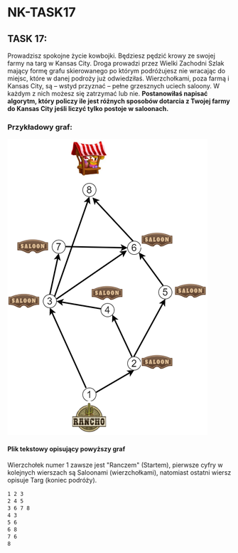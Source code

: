 # NK-TASK17

## TASK 17:

Prowadzisz spokojne życie kowbojki. Będziesz pędzić krowy ze swojej farmy na targ w
Kansas City. Droga prowadzi przez Wielki Zachodni Szlak mający formę grafu skierowanego po
którym podróżujesz nie wracając do miejsc, które w danej podroży już odwiedziłaś.
Wierzchołkami, poza farmą i Kansas City, są – wstyd przyznać – pełne grzesznych uciech saloony.
W każdym z nich możesz się zatrzymać lub nie. **Postanowiłaś napisać algorytm, który policzy
ile jest różnych sposobów dotarcia z Twojej farmy do Kansas City jeśli liczyć tylko postoje w
saloonach.**


### Przykładowy graf: <br/>
[![N|Solid](https://github.com/tsorgu-bk/NK-TASK17/blob/main/examples/example_v2.png?raw=true)](https://github.com/tsorgu-bk/NK-TASK17/blob/main/examples/example_v2.png?raw=true)

#### Plik tekstowy opisujący powyższy graf

Wierzchołek numer 1 zawsze jest "Ranczem" (Startem), pierwsze cyfry w kolejnych wierszach są Saloonami (wierzchołkami), natomiast ostatni wiersz opisuje Targ (koniec podróży).<br/>
```shell
1 2 3
2 4 5
3 6 7 8
4 3
5 6
6 8
7 6
8
```